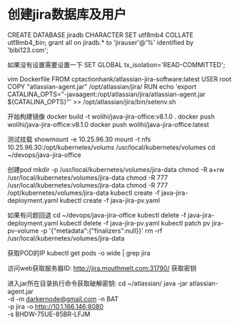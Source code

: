# 创建jira数据库及用户
CREATE DATABASE jiradb CHARACTER SET utf8mb4 COLLATE utf8mb4_bin;
grant all on jiradb.* to 'jirauser'@'%' identified by 'bibi123.com';

如果没有设置需要设置一下
SET GLOBAL tx_isolation='READ-COMMITTED';

vim Dockerfile
FROM cptactionhank/atlassian-jira-software:latest
USER root
COPY "atlassian-agent.jar" /opt/atlassian/jira/
RUN echo 'export CATALINA_OPTS="-javaagent:/opt/atlassian/jira/atlassian-agent.jar ${CATALINA_OPTS}"' >> /opt/atlassian/jira/bin/setenv.sh

开始构建镜像
docker build -t wolihi/java-jira-office:v8.1.0 .
docker push wolihi/java-jira-office:v8.1.0
docker push wolihi/java-jira-office:latest

测试挂载
showmount -e 10.25.96.30
mount -t nfs 10.25.96.30:/opt/kubernetes/volums /usr/local/kubernetes/volumes
cd ~/devops/java-jira-office

创建pod
mkdir -p /usr/local/kubernetes/volumes/jira-data
chmod -R a+rw /usr/local/kubernetes/volumes/jira-data
chmod -R 777 /usr/local/kubernetes/volumes/jira-data
chmod -R 777 /opt/kubernetes/volumes/jira-data
kubectl create -f java-jira-deployment.yaml
kubectl create -f java-jira-pv.yaml

如果有问题回退
cd ~/devops/java-jira-office
kubectl delete -f java-jira-deployment.yaml
kubectl delete -f java-jira-pv.yaml
kubectl patch pv jira-pv-volume -p '{"metadata":{"finalizers":null}}'
rm -rf /usr/local/kubernetes/volumes/jira-data

获取POD的IP
kubectl get pods -o wide | grep jira

访问web获取服务器ID:
http://jira.mouthmelt.com:31790/
获取密钥

进入jar所在目录执行命令获取破解密钥:
cd ~/atlassian/
java -jar atlassian-agent.jar \
  -d -m darkernode@gmail.com -n BAT \
  -p jira -o http://10.1.166.146:8080 \
  -s BHDW-75UE-85BR-LFJM
